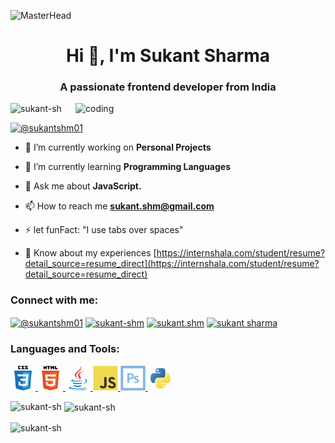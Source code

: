 ![MasterHead](https://1.bp.blogspot.com/-7A4WynwLsMw/XbBpCXG8fHI/AAAAAAAAMt4/uOa1bpLskYgrwGbllhSu2SDj_Mig8SXJQCLcBGAsYHQ/s1600/2000_600px.gif)
<h1 align="center">Hi 👋, I'm Sukant Sharma</h1>
<h3 align="center">A passionate frontend developer from India</h3>
<img align="right" alt="coding" width="400" src="https://media2.giphy.com/media/qgQUggAC3Pfv687qPC/giphy.gif?cid=ecf05e47bynhsob7dldgc4lz0sxb4qsaku7uouoliwfnabq9&rid=giphy.gif&ct=g" >

<p align="left"> <img src="https://komarev.com/ghpvc/?username=sukant-sh&label=Profile%20views&color=0e75b6&style=flat" alt="sukant-sh" /> </p>

<p align="left"> <a href="https://twitter.com/@sukantshm01" target="blank"><img src="https://img.shields.io/twitter/follow/@sukantshm01?logo=twitter&style=for-the-badge" alt="@sukantshm01" /></a> </p>

- 🔭 I’m currently working on **Personal Projects**

- 🌱 I’m currently learning **Programming Languages**

- 💬 Ask me about **JavaScript.**

- 📫 How to reach me **sukant.shm@gmail.com**

- ⚡ let funFact: "I use tabs over spaces"

- 📄 Know about my experiences [https://internshala.com/student/resume?detail_source=resume_direct](https://internshala.com/student/resume?detail_source=resume_direct)

<h3 align="left">Connect with me:</h3>
<p align="left">
<a href="https://twitter.com/@sukantshm01" target="blank"><img align="center" src="https://raw.githubusercontent.com/rahuldkjain/github-profile-readme-generator/master/src/images/icons/Social/twitter.svg" alt="@sukantshm01" height="30" width="40" /></a>
<a href="https://linkedin.com/in/sukant-shm" target="blank"><img align="center" src="https://raw.githubusercontent.com/rahuldkjain/github-profile-readme-generator/master/src/images/icons/Social/linked-in-alt.svg" alt="sukant-shm" height="30" width="40" /></a>
<a href="https://instagram.com/sukant.shm" target="blank"><img align="center" src="https://raw.githubusercontent.com/rahuldkjain/github-profile-readme-generator/master/src/images/icons/Social/instagram.svg" alt="sukant.shm" height="30" width="40" /></a>
<a href="https://www.youtube.com/c/sukant sharma" target="blank"><img align="center" src="https://raw.githubusercontent.com/rahuldkjain/github-profile-readme-generator/master/src/images/icons/Social/youtube.svg" alt="sukant sharma" height="30" width="40" /></a>
</p>

<h3 align="left">Languages and Tools:</h3>
<p align="left"> <a href="https://www.w3schools.com/css/" target="_blank" rel="noreferrer"> <img src="https://raw.githubusercontent.com/devicons/devicon/master/icons/css3/css3-original-wordmark.svg" alt="css3" width="40" height="40"/> </a> <a href="https://www.w3.org/html/" target="_blank" rel="noreferrer"> <img src="https://raw.githubusercontent.com/devicons/devicon/master/icons/html5/html5-original-wordmark.svg" alt="html5" width="40" height="40"/> </a> <a href="https://www.java.com" target="_blank" rel="noreferrer"> <img src="https://raw.githubusercontent.com/devicons/devicon/master/icons/java/java-original.svg" alt="java" width="40" height="40"/> </a> <a href="https://developer.mozilla.org/en-US/docs/Web/JavaScript" target="_blank" rel="noreferrer"> <img src="https://raw.githubusercontent.com/devicons/devicon/master/icons/javascript/javascript-original.svg" alt="javascript" width="40" height="40"/> </a> <a href="https://www.photoshop.com/en" target="_blank" rel="noreferrer"> <img src="https://raw.githubusercontent.com/devicons/devicon/master/icons/photoshop/photoshop-line.svg" alt="photoshop" width="40" height="40"/> </a> <a href="https://www.python.org" target="_blank" rel="noreferrer"> <img src="https://raw.githubusercontent.com/devicons/devicon/master/icons/python/python-original.svg" alt="python" width="40" height="40"/> </a> </p>

<p><img align="left" src="https://github-readme-stats.vercel.app/api/top-langs?username=sukant-sh&show_icons=true&locale=en&layout=compact" alt="sukant-sh" /></p>

<p>&nbsp;<img align="center" src="https://github-readme-stats.vercel.app/api?username=sukant-sh&show_icons=true&locale=en" alt="sukant-sh" /></p>

<p><img align="center" src="https://github-readme-streak-stats.herokuapp.com/?user=sukant-sh&" alt="sukant-sh" /></p>
